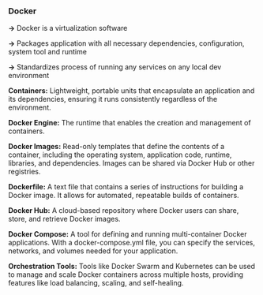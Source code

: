 ### Docker
**->** Docker is a virtualization software

**->** Packages application with all necessary dependencies, configuration, system tool and runtime

**->** Standardizes process of running any services on any local dev environment

**Containers:** Lightweight, portable units that encapsulate an application and its dependencies, ensuring it runs consistently regardless of the environment.

**Docker Engine:** The runtime that enables the creation and management of containers.

**Docker Images:** Read-only templates that define the contents of a container, including the operating system, application code, runtime, libraries, and dependencies. Images can be shared via Docker Hub or other registries.

**Dockerfile:** A text file that contains a series of instructions for building a Docker image. It allows for automated, repeatable builds of containers.

**Docker Hub:** A cloud-based repository where Docker users can share, store, and retrieve Docker images.

**Docker Compose:** A tool for defining and running multi-container Docker applications. With a docker-compose.yml file, you can specify the services, networks, and volumes needed for your application.

**Orchestration Tools:** Tools like Docker Swarm and Kubernetes can be used to manage and scale Docker containers across multiple hosts, providing features like load balancing, scaling, and self-healing.
